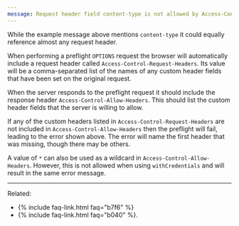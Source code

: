 ```yaml
---
message: Request header field content-type is not allowed by Access-Control-Allow-Headers in preflight response.
---
```


While the example message above mentions `content-type` it could equally reference almost any request header.

When performing a preflight `OPTIONS` request the browser will automatically include a request header called
`Access-Control-Request-Headers`. Its value will be a comma-separated list of the names of any custom header fields that
have been set on the original request.

When the server responds to the preflight request it should include the response header `Access-Control-Allow-Headers`.
This should list the custom header fields that the server is willing to allow.

If any of the custom headers listed in `Access-Control-Request-Headers` are not included in
`Access-Control-Allow-Headers` then the preflight will fail, leading to the error shown above. The error will name the
first header that was missing, though there may be others.

A value of `*` can also be used as a wildcard in `Access-Control-Allow-Headers`. However, this is not allowed when using
`withCredentials` and will result in the same error message.

---

Related:

* {% include faq-link.html faq="b7f6" %}
* {% include faq-link.html faq="b040" %}.
